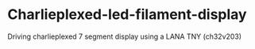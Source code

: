 # Charlieplexed-led-filament-display
Driving charlieplexed 7 segment display using a LANA TNY (ch32v203)
